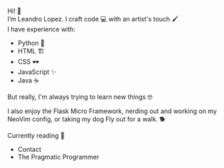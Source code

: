 Hi! 👋  
I’m Leandro Lopez. I craft code 💻 with an artist's touch 🖌️  
I have experience with:  
  - Python 🐍  
  - HTML 🏗️  
  - CSS 🕶️  
  - JavaScript ✨  
  - Java ☕  

But really, I'm always trying to learn new things 🤓  
  
I also enjoy the Flask Micro Framework, nerding out and working on my NeoVim config, or taking my dog Fly out for a walk. 🐕  
  
Currently reading 📖  
  - Contact 
  - The Pragmatic Programmer
  
<!---
musrex/musrex is a ✨ special ✨ repository because its `README.md` (this file) appears on your GitHub profile.
You can click the Preview link to take a look at your changes.
--->
